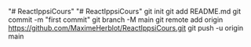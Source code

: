 "# ReactIppsiCours" 
"# ReactIppsiCours"  git init git add README.md git commit -m "first commit" git branch -M main git remote add origin https://github.com/MaximeHerblot/ReactIppsiCours.git git push -u origin main
